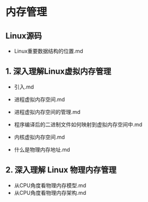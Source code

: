 # 内存管理

## Linux源码

+ Linux重要数据结构的位置.md

## 1. 深入理解Linux虚拟内存管理

+ 引入.md
+ 进程虚拟内存空间.md

+ 进程虚拟内存空间的管理.md

+ 程序编译后的二进制文件如何映射到虚拟内存空间中.md

+ 内核虚拟内存空间.md

+ 什么是物理内存地址.md

## 2. 深入理解 Linux 物理内存管理

+ 从CPU角度看物理内存模型.md
+ 从CPU角度看物理内存架构.md
